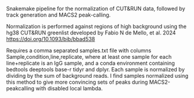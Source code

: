 Snakemake pipeline for the normalization of CUT&RUN data, followed by track generation and MACS2 peak-calling.

Normalization is performed against regions of high background using the hg38 CUT&RUN greenlist developed by Fabio N de Mello, et al. 2024 https://doi.org/10.1093/bib/bbad538

Requires a comma separated samples.txt file with columns Sample,condition,line,replicate, where at least one sample for each line+replicate is an IgG sample, and a conda environment containing bedtools deeptools base-r tidyr and dplyr. Each sample is normalized by dividing by the sum of background reads. I find samples normalized using this method to give more convincing sets of peaks during MACS2-peakcalling with disabled local lambda.   

